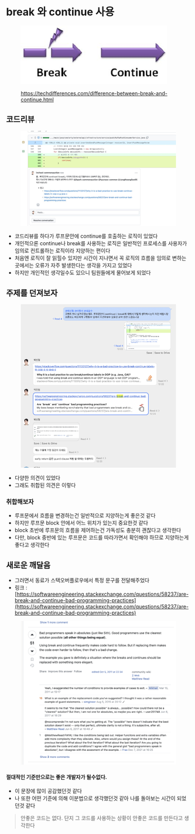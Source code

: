 # break 와 continue 사용

<figure><img src="../../.gitbook/assets/1 (1).jpg" alt=""><figcaption><p><a href="https://techdifferences.com/difference-between-break-and-continue.html">https://techdifferences.com/difference-between-break-and-continue.html</a></p></figcaption></figure>





## 코드리뷰

<figure><img src="../../.gitbook/assets/2 (4).png" alt=""><figcaption></figcaption></figure>

* 코드리뷰를 하다가 루프문안에 continue를 호출하는 로직이 있었다
* 개인적으론 continue나 break를 사용하는 로직은 일반적인 프로세스를 사용자가 임의로 컨트롤하는 로직이라 지양하는 편이다
* 처음엔 로직이 잘 읽힐수 있지만 시간이 지나면서 꼭 로직의 흐름을 임의로 변하는 곳에서는 오류가 자주 발생한다는 생각을 가지고 있었다
* 하지만 개인적인 생각일수도 있으니 팀원들에게 물어보게 되었다

## 주제를 던져보자

<figure><img src="../../.gitbook/assets/3 (2) (3).png" alt=""><figcaption></figcaption></figure>



* 다양한 의견이 있었다
* 그래도 취합된 의견은 이렇다

### 취합해보자

* 루프문에서 흐름을 변경하는건 일반적으로 지양하는게 좋은것 같다
* 하지만 루프문 block 안에서 어느 위치가 있는지 중요한것 같다
* block 초반에 루프문의 흐름을 제어하는건 가독성도 충분히 괜찮다고 생각한다
* 다만, block 중반에 있는 루프문은 코드를 따라가면서 확인해야 하므로 지양하는게 좋다고 생각한다

## 새로운 깨달음

* 그러면서 동료가 스택오버플로우에서 특정 문구를 전달해주었다
* 링크 : [https://softwareengineering.stackexchange.com/questions/58237/are-break-and-continue-bad-programming-practices](https://softwareengineering.stackexchange.com/questions/58237/are-break-and-continue-bad-programming-practices)



<figure><img src="../../.gitbook/assets/4 (5).png" alt=""><figcaption></figcaption></figure>



#### 절대적인 기준만으로는 좋은 개발자가 될수없다.

* 이 문장에 많이 공감했던것 같다
* 나 또한 어떤 기준에 의해 이분법으로 생각했던것 같아 나를 돌아보는 시간이 되었던것 같다

> 안좋은 코드는 없다. 단지 그 코드를 사용하는 상황이 안좋은 코드를 만든다고 생각한다
